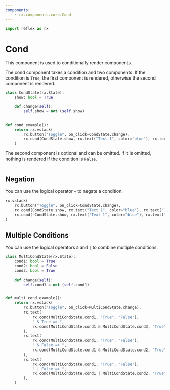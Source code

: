 ```yaml
---
components:
    - rx.components.core.Cond
---
```


```python exec
import reflex as rx
```

# Cond

This component is used to conditionally render components.

The cond component takes a condition and two components.
If the condition is `True`, the first component is rendered, otherwise the second component is rendered.

```python demo exec
class CondState(rx.State):
    show: bool = True

    def change(self):
        self.show = not (self.show)


def cond_example():
    return rx.vstack(
        rx.button("Toggle", on_click=CondState.change),
        rx.cond(CondState.show, rx.text("Text 1", color="blue"), rx.text("Text 2", color="red")),
    )
```

The second component is optional and can be omitted.
If it is omitted, nothing is rendered if the condition is `False`.

```md video https://youtube.com/embed/ITOZkzjtjUA?start=6040&end=6463
```

## Negation

You can use the logical operator `~` to negate a condition.

```python
rx.vstack(
    rx.button("Toggle", on_click=CondState.change),
    rx.cond(CondState.show, rx.text("Text 1", color="blue"), rx.text("Text 2", color="red")),
    rx.cond(~CondState.show, rx.text("Text 1", color="blue"), rx.text("Text 2", color="red")),
)
```

## Multiple Conditions

You can use the logical operators `&` and `|` to combine multiple conditions.

```python demo exec
class MultiCondState(rx.State):
    cond1: bool = True
    cond2: bool = False
    cond3: bool = True

    def change(self):
        self.cond1 = not (self.cond1)


def multi_cond_example():
    return rx.vstack(
        rx.button("Toggle", on_click=MultiCondState.change),
        rx.text(
            rx.cond(MultiCondState.cond1, "True", "False"), 
            " & True => ", 
            rx.cond(MultiCondState.cond1 & MultiCondState.cond3, "True", "False"),
        ),
        rx.text(
            rx.cond(MultiCondState.cond1, "True", "False"), 
            " & False => ", 
            rx.cond(MultiCondState.cond1 & MultiCondState.cond2, "True", "False"),
        ),  
        rx.text(
            rx.cond(MultiCondState.cond1, "True", "False"), 
            " | False => ", 
            rx.cond(MultiCondState.cond1 | MultiCondState.cond2, "True", "False"),
        ),
    )
```
